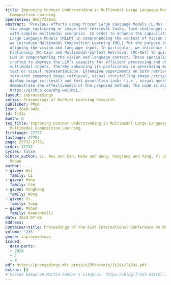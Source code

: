 ```yaml
---
title: Improving Context Understanding in Multimodal Large Language Models via Multimodal
  Composition Learning
openreview: Nm6jYZsBum
abstract: 'Previous efforts using frozen Large Language Models (LLMs) for visual understanding,
  via image captioning or image-text retrieval tasks, face challenges when dealing
  with complex multimodal scenarios. In order to enhance the capabilities of Multimodal
  Large Language Models (MLLM) in comprehending the context of vision and language,
  we introduce Multimodal Composition Learning (MCL) for the purpose of mapping or
  aligning the vision and language input. In particular, we introduce two tasks: Multimodal-Context
  Captioning (MC-Cap) and Multimodal-Context Retrieval (MC-Ret) to guide a frozen
  LLM in comprehending the vision and language context. These specialized tasks are
  crafted to improve the LLM’s capacity for efficient processing and utilization of
  multimodal inputs, thereby enhancing its proficiency in generating more accurate
  text or visual representations. Extensive experiments on both retrieval tasks (i.e.,
  zero-shot composed image retrieval, visual storytelling image retrieval and visual
  dialog image retrieval) and text generation tasks (i.e., visual question answering)
  demonstrate the effectiveness of the proposed method. The code is available at:
  https://github.com/dhg-wei/MCL.'
layout: inproceedings
series: Proceedings of Machine Learning Research
publisher: PMLR
issn: 2640-3498
id: li24s
month: 0
tex_title: Improving Context Understanding in Multimodal Large Language Models via
  Multimodal Composition Learning
firstpage: 27732
lastpage: 27751
page: 27732-27751
order: 27732
cycles: false
bibtex_author: Li, Wei and Fan, Hehe and Wong, Yongkang and Yang, Yi and Kankanhalli,
  Mohan
author:
- given: Wei
  family: Li
- given: Hehe
  family: Fan
- given: Yongkang
  family: Wong
- given: Yi
  family: Yang
- given: Mohan
  family: Kankanhalli
date: 2024-07-08
address:
container-title: Proceedings of the 41st International Conference on Machine Learning
volume: '235'
genre: inproceedings
issued:
  date-parts:
  - 2024
  - 7
  - 8
pdf: https://proceedings.mlr.press/v235/assets/li24s/li24s.pdf
extras: []
# Format based on Martin Fenner's citeproc: https://blog.front-matter.io/posts/citeproc-yaml-for-bibliographies/
---
```

